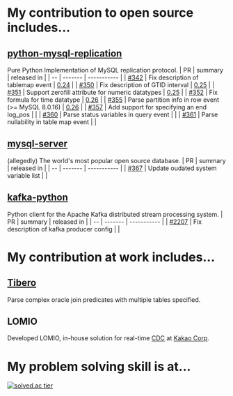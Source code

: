 # My contribution to open source includes...
## [python-mysql-replication](https://github.com/noplay/python-mysql-replication)
Pure Python Implementation of MySQL replication protocol.
| PR | summary | released in |
| -- | ------- | ----------- |
| [#342](https://github.com/noplay/python-mysql-replication/pull/342) | Fix description of tablemap event | [0.24](https://pypi.org/project/mysql-replication/0.24/) |
| [#350](https://github.com/noplay/python-mysql-replication/pull/350) | Fix description of GTID interval | [0.25](https://pypi.org/project/mysql-replication/0.25/) |
| [#351](https://github.com/noplay/python-mysql-replication/pull/351) | Support zerofill attribute for numeric datatypes | [0.25](https://pypi.org/project/mysql-replication/0.25/) |
| [#352](https://github.com/noplay/python-mysql-replication/pull/352) | Fix formula for time datatype | [0.26](https://pypi.org/project/mysql-replication/0.26/) |
| [#355](https://github.com/noplay/python-mysql-replication/pull/355) | Parse partition info in row event (>= MySQL 8.0.16) | [0.26](https://pypi.org/project/mysql-replication/0.26/) |
| [#357](https://github.com/noplay/python-mysql-replication/pull/357) | Add support for specifying an end log_pos | |
| [#360](https://github.com/noplay/python-mysql-replication/pull/360) | Parse status variables in query event | |
| [#361](https://github.com/noplay/python-mysql-replication/pull/361) | Parse nullability in table map event | |

## [mysql-server](https://github.com/mysql/mysql-server)
(allegedly) The world's most popular open source database.
| PR | summary | released in |
| -- | ------- | ----------- |
| [#367](https://bugs.mysql.com/bug.php?id=105144) | Update oudated system variable list | |

## [kafka-python](https://github.com/dpkp/kafka-python)
Python client for the Apache Kafka distributed stream processing system.
| PR | summary | released in |
| -- | ------- | ----------- |
| [#2207](https://github.com/dpkp/kafka-python/pull/2207) | Fix description of kafka producer config | |

# My contribution at work includes...
## [Tibero](https://www.tmaxsoft.com/products/tibero/)
Parse complex oracle join predicates with multiple tables specified.

## LOMIO
Developed LOMIO, in-house solution for real-time [CDC](https://en.wikipedia.org/wiki/Change_data_capture) at [Kakao Corp](https://www.kakaocorp.com/page/?lang=ENG&tab=all).

# My problem solving skill is at...
[![solved.ac tier](http://mazassumnida.wtf/api/generate_badge?boj=dongwook)](https://solved.ac/dongwook)
<!--
**dongwook-chan/dongwook-chan** is a ✨ _special_ ✨ repository because its `README.md` (this file) appears on your GitHub profile.

Here are some ideas to get you started:

- 🔭 I’m currently working on ...
- 🌱 I’m currently learning ...
- 👯 I’m looking to collaborate on ...
- 🤔 I’m looking for help with ...
- 💬 Ask me about ...
- 📫 How to reach me: ...
- 😄 Pronouns: ...
- ⚡ Fun fact: ...
-->
